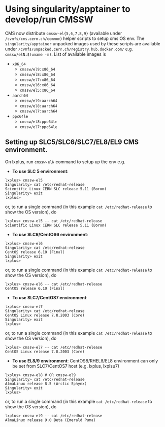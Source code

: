 # Using singularity/apptainer to develop/run CMSSW

CMS now distribute `cmssw-el{5,6,7,8,9}` (available under `/cvmfs/cms.cern.ch/common`) helper scripts to setup cms OS env. The `singularity/apptainer` unpacked images used by these scripts are available under `/cvmfs/unpacked.cern.ch/registry.hub.docker.com/` e.g. `cmssw/elN:$(uname -m)`. List of available images is
   - `x86_64`
     - `cmssw/el9:x86_64`
     - `cmssw/el8:x86_64`
     - `cmssw/el7:x86_64`
     - `cmssw/el6:x86_64`
     - `cmssw/el5:x86_64`
   - `aarch64`
     - `cmssw/el9:aarch64`
     - `cmssw/el8:aarch64`
     - `cmssw/el7:aarch64`
   - `ppc64le`
     - `cmssw/el8:ppc64le`
     - `cmssw/el7:ppc64le`

## Setting up SLC5/SLC6/SLC7/EL8/EL9 CMS environment.

On lxplus, run `cmssw-elN` command to setup up the env e.g.

- **To use SLC 5 environment**:

```
lxplus> cmssw-el5
Singularity> cat /etc/redhat-release 
Scientific Linux CERN SLC release 5.11 (Boron)
Singularity> exit
lxplus>
```
or, to run a single command (in this example `cat /etc/redhat-release` to show the OS version), do
```
lxplus> cmssw-el5 -- cat /etc/redhat-release
Scientific Linux CERN SLC release 5.11 (Boron)
```

- **To use SLC6/CentOS6 environment**:

```
lxplus> cmssw-el6
Singularity> cat /etc/redhat-release 
CentOS release 6.10 (Final)
Singularity> exit
lxplus>
```
or, to run a single command (in this example `cat /etc/redhat-release` to show the OS version), do
```
lxplus> cmssw-el6 -- cat /etc/redhat-release
CentOS release 6.10 (Final)
```

- **To use SLC7/CentOS7 environment**:

```
lxplus> cmssw-el7
Singularity> cat /etc/redhat-release 
CentOS Linux release 7.8.2003 (Core)
Singularity> exit
lxplus>
```
or, to run a single command (in this example `cat /etc/redhat-release` to show the OS version), do
```
lxplus> cmssw-el7 -- cat /etc/redhat-release
CentOS Linux release 7.8.2003 (Core)
```

- **To use EL8/9 environment**: CentOS8/RHEL8/EL8 environment can only be set from SLC7/CentOS7 host (e.g. lxplus, lxplsu7)

```
lxplus> cmssw-el8 # OR cmssw-el9
Singularity> cat /etc/redhat-release
AlmaLinux release 8.5 (Arctic Sphynx)
Singularity> exit
lxplus>
```
or, to run a single command (in this example `cat /etc/redhat-release` to show the OS version), do
```
lxplus> cmssw-el9 -- cat /etc/redhat-release
AlmaLinux release 9.0 Beta (Emerald Puma)
```
